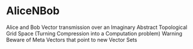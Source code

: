 # AliceNBob
Alice and Bob  Vector transmission over an Imaginary Abstract Topological Grid Space
(Turning Compression into a Computation problem)
Warning Beware of Meta Vectors that point to new Vector Sets
